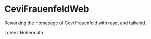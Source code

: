 # CeviFrauenfeldWeb

Reworking the Homepage of Cevi Frauenfeld with react and tailwind.

Lorenz Hohermuth
